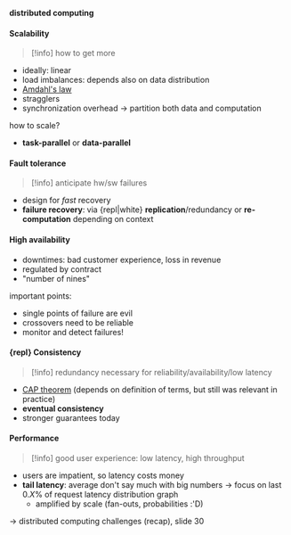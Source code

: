 **distributed computing**
#### Scalability

>[!info] how to get more

- ideally: linear
- load imbalances: depends also on data distribution
- [Amdahl's law](https://en.wikipedia.org/wiki/Amdahl%27s_law)
- stragglers
- synchronization overhead
-> partition both data and computation

how to scale?
- **task-parallel** or **data-parallel**

#### Fault tolerance

>[!info] anticipate hw/sw failures

- design for *fast* recovery
- **failure recovery**: via {repl|white} **replication**/redundancy or **re-computation** depending on context

#### High availability

- downtimes: bad customer experience, loss in revenue
- regulated by contract
- "number of nines"

important points:
- single points of failure are evil
- crossovers need to be reliable
- monitor and detect failures!

#### {repl} Consistency

>[!info] redundancy necessary for reliability/availability/low latency

- [CAP theorem](https://en.wikipedia.org/wiki/CAP_theorem) (depends on definition of terms, but still was relevant in practice)
- **eventual consistency**
- stronger guarantees today
#### Performance

>[!info] good user experience: low latency, high throughput

- users are impatient, so latency costs money
- **tail latency**: average don't say much with big numbers -> focus on last $0.X\%$ of request latency distribution graph
	- amplified by scale (fan-outs, probabilities :'D)

-> distributed computing challenges (recap), slide 30